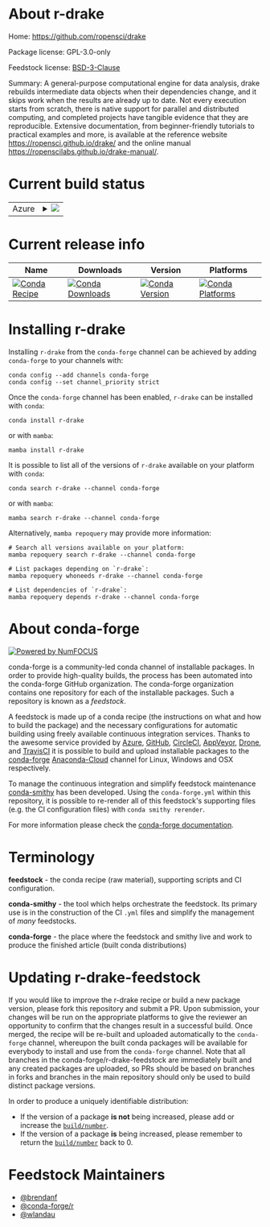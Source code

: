 About r-drake
=============

Home: https://github.com/ropensci/drake

Package license: GPL-3.0-only

Feedstock license: [BSD-3-Clause](https://github.com/conda-forge/r-drake-feedstock/blob/main/LICENSE.txt)

Summary: A general-purpose computational engine for data analysis, drake rebuilds intermediate data objects when their dependencies change, and it skips work when the results are already up to date. Not every execution starts from scratch, there is native support for parallel and distributed computing, and completed projects have tangible evidence that they are reproducible. Extensive documentation, from beginner-friendly tutorials to practical examples and more, is available at the reference website <https://ropensci.github.io/drake/> and the online manual <https://ropenscilabs.github.io/drake-manual/>.

Current build status
====================


<table>
    
  <tr>
    <td>Azure</td>
    <td>
      <details>
        <summary>
          <a href="https://dev.azure.com/conda-forge/feedstock-builds/_build/latest?definitionId=7010&branchName=main">
            <img src="https://dev.azure.com/conda-forge/feedstock-builds/_apis/build/status/r-drake-feedstock?branchName=main">
          </a>
        </summary>
        <table>
          <thead><tr><th>Variant</th><th>Status</th></tr></thead>
          <tbody><tr>
              <td>linux_64_r_base4.0</td>
              <td>
                <a href="https://dev.azure.com/conda-forge/feedstock-builds/_build/latest?definitionId=7010&branchName=main">
                  <img src="https://dev.azure.com/conda-forge/feedstock-builds/_apis/build/status/r-drake-feedstock?branchName=main&jobName=linux&configuration=linux_64_r_base4.0" alt="variant">
                </a>
              </td>
            </tr><tr>
              <td>linux_64_r_base4.1</td>
              <td>
                <a href="https://dev.azure.com/conda-forge/feedstock-builds/_build/latest?definitionId=7010&branchName=main">
                  <img src="https://dev.azure.com/conda-forge/feedstock-builds/_apis/build/status/r-drake-feedstock?branchName=main&jobName=linux&configuration=linux_64_r_base4.1" alt="variant">
                </a>
              </td>
            </tr><tr>
              <td>osx_64_r_base4.0</td>
              <td>
                <a href="https://dev.azure.com/conda-forge/feedstock-builds/_build/latest?definitionId=7010&branchName=main">
                  <img src="https://dev.azure.com/conda-forge/feedstock-builds/_apis/build/status/r-drake-feedstock?branchName=main&jobName=osx&configuration=osx_64_r_base4.0" alt="variant">
                </a>
              </td>
            </tr><tr>
              <td>osx_64_r_base4.1</td>
              <td>
                <a href="https://dev.azure.com/conda-forge/feedstock-builds/_build/latest?definitionId=7010&branchName=main">
                  <img src="https://dev.azure.com/conda-forge/feedstock-builds/_apis/build/status/r-drake-feedstock?branchName=main&jobName=osx&configuration=osx_64_r_base4.1" alt="variant">
                </a>
              </td>
            </tr><tr>
              <td>win_64_r_base4.0</td>
              <td>
                <a href="https://dev.azure.com/conda-forge/feedstock-builds/_build/latest?definitionId=7010&branchName=main">
                  <img src="https://dev.azure.com/conda-forge/feedstock-builds/_apis/build/status/r-drake-feedstock?branchName=main&jobName=win&configuration=win_64_r_base4.0" alt="variant">
                </a>
              </td>
            </tr><tr>
              <td>win_64_r_base4.1</td>
              <td>
                <a href="https://dev.azure.com/conda-forge/feedstock-builds/_build/latest?definitionId=7010&branchName=main">
                  <img src="https://dev.azure.com/conda-forge/feedstock-builds/_apis/build/status/r-drake-feedstock?branchName=main&jobName=win&configuration=win_64_r_base4.1" alt="variant">
                </a>
              </td>
            </tr>
          </tbody>
        </table>
      </details>
    </td>
  </tr>
</table>

Current release info
====================

| Name | Downloads | Version | Platforms |
| --- | --- | --- | --- |
| [![Conda Recipe](https://img.shields.io/badge/recipe-r--drake-green.svg)](https://anaconda.org/conda-forge/r-drake) | [![Conda Downloads](https://img.shields.io/conda/dn/conda-forge/r-drake.svg)](https://anaconda.org/conda-forge/r-drake) | [![Conda Version](https://img.shields.io/conda/vn/conda-forge/r-drake.svg)](https://anaconda.org/conda-forge/r-drake) | [![Conda Platforms](https://img.shields.io/conda/pn/conda-forge/r-drake.svg)](https://anaconda.org/conda-forge/r-drake) |

Installing r-drake
==================

Installing `r-drake` from the `conda-forge` channel can be achieved by adding `conda-forge` to your channels with:

```
conda config --add channels conda-forge
conda config --set channel_priority strict
```

Once the `conda-forge` channel has been enabled, `r-drake` can be installed with `conda`:

```
conda install r-drake
```

or with `mamba`:

```
mamba install r-drake
```

It is possible to list all of the versions of `r-drake` available on your platform with `conda`:

```
conda search r-drake --channel conda-forge
```

or with `mamba`:

```
mamba search r-drake --channel conda-forge
```

Alternatively, `mamba repoquery` may provide more information:

```
# Search all versions available on your platform:
mamba repoquery search r-drake --channel conda-forge

# List packages depending on `r-drake`:
mamba repoquery whoneeds r-drake --channel conda-forge

# List dependencies of `r-drake`:
mamba repoquery depends r-drake --channel conda-forge
```


About conda-forge
=================

[![Powered by
NumFOCUS](https://img.shields.io/badge/powered%20by-NumFOCUS-orange.svg?style=flat&colorA=E1523D&colorB=007D8A)](https://numfocus.org)

conda-forge is a community-led conda channel of installable packages.
In order to provide high-quality builds, the process has been automated into the
conda-forge GitHub organization. The conda-forge organization contains one repository
for each of the installable packages. Such a repository is known as a *feedstock*.

A feedstock is made up of a conda recipe (the instructions on what and how to build
the package) and the necessary configurations for automatic building using freely
available continuous integration services. Thanks to the awesome service provided by
[Azure](https://azure.microsoft.com/en-us/services/devops/), [GitHub](https://github.com/),
[CircleCI](https://circleci.com/), [AppVeyor](https://www.appveyor.com/),
[Drone](https://cloud.drone.io/welcome), and [TravisCI](https://travis-ci.com/)
it is possible to build and upload installable packages to the
[conda-forge](https://anaconda.org/conda-forge) [Anaconda-Cloud](https://anaconda.org/)
channel for Linux, Windows and OSX respectively.

To manage the continuous integration and simplify feedstock maintenance
[conda-smithy](https://github.com/conda-forge/conda-smithy) has been developed.
Using the ``conda-forge.yml`` within this repository, it is possible to re-render all of
this feedstock's supporting files (e.g. the CI configuration files) with ``conda smithy rerender``.

For more information please check the [conda-forge documentation](https://conda-forge.org/docs/).

Terminology
===========

**feedstock** - the conda recipe (raw material), supporting scripts and CI configuration.

**conda-smithy** - the tool which helps orchestrate the feedstock.
                   Its primary use is in the construction of the CI ``.yml`` files
                   and simplify the management of *many* feedstocks.

**conda-forge** - the place where the feedstock and smithy live and work to
                  produce the finished article (built conda distributions)


Updating r-drake-feedstock
==========================

If you would like to improve the r-drake recipe or build a new
package version, please fork this repository and submit a PR. Upon submission,
your changes will be run on the appropriate platforms to give the reviewer an
opportunity to confirm that the changes result in a successful build. Once
merged, the recipe will be re-built and uploaded automatically to the
`conda-forge` channel, whereupon the built conda packages will be available for
everybody to install and use from the `conda-forge` channel.
Note that all branches in the conda-forge/r-drake-feedstock are
immediately built and any created packages are uploaded, so PRs should be based
on branches in forks and branches in the main repository should only be used to
build distinct package versions.

In order to produce a uniquely identifiable distribution:
 * If the version of a package **is not** being increased, please add or increase
   the [``build/number``](https://docs.conda.io/projects/conda-build/en/latest/resources/define-metadata.html#build-number-and-string).
 * If the version of a package **is** being increased, please remember to return
   the [``build/number``](https://docs.conda.io/projects/conda-build/en/latest/resources/define-metadata.html#build-number-and-string)
   back to 0.

Feedstock Maintainers
=====================

* [@brendanf](https://github.com/brendanf/)
* [@conda-forge/r](https://github.com/conda-forge/r/)
* [@wlandau](https://github.com/wlandau/)

